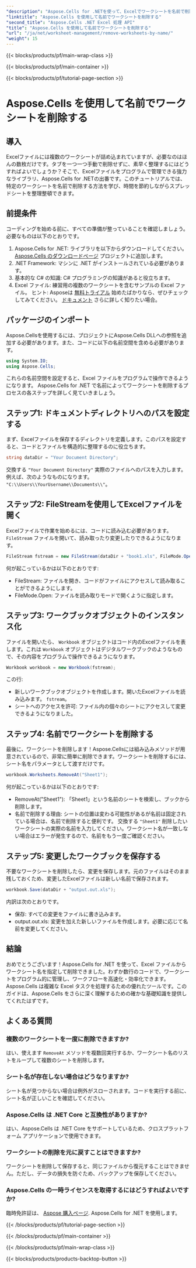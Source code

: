 ```yaml
---
"description": "Aspose.Cells for .NETを使って、Excelでワークシートを名前で削除する手順をマスターしましょう。初心者にも分かりやすいこの詳細なガイドに従って、作業を効率化しましょう。"
"linktitle": "Aspose.Cells を使用して名前でワークシートを削除する"
"second_title": "Aspose.Cells .NET Excel 処理 API"
"title": "Aspose.Cells を使用して名前でワークシートを削除する"
"url": "/ja/net/worksheet-management/remove-worksheets-by-name/"
"weight": 15
---
```


{{< blocks/products/pf/main-wrap-class >}}

{{< blocks/products/pf/main-container >}}

{{< blocks/products/pf/tutorial-page-section >}}

# Aspose.Cells を使用して名前でワークシートを削除する

## 導入
Excelファイルには複数のワークシートが詰め込まれていますが、必要なのはほんの数枚だけです。タブを一つ一つ手動で削除せずに、素早く整理するにはどうすればよいでしょうか？そこで、Excelファイルをプログラムで管理できる強力なライブラリ、Aspose.Cells for .NETの出番です。このチュートリアルでは、特定のワークシートを名前で削除する方法を学び、時間を節約しながらスプレッドシートを整理整頓できます。
## 前提条件
コーディングを始める前に、すべての準備が整っていることを確認しましょう。必要なものは以下のとおりです。
1. Aspose.Cells for .NET: ライブラリを以下からダウンロードしてください。 [Aspose.Cells のダウンロードページ](https://releases.aspose.com/cells/net/) プロジェクトに追加します。
2. .NET Framework: マシンに .NET がインストールされている必要があります。
3. 基本的な C# の知識: C# プログラミングの知識があると役立ちます。
4. Excel ファイル: 練習用の複数のワークシートを含むサンプルの Excel ファイル。
ヒント: Asposeは [無料トライアル](https://releases.aspose.com/) 始めたばかりなら、ぜひチェックしてみてください。 [ドキュメント](https://reference.aspose.com/cells/net/) さらに詳しく知りたい場合。
## パッケージのインポート
Aspose.Cellsを使用するには、プロジェクトにAspose.Cells DLLへの参照を追加する必要があります。また、コードに以下の名前空間を含める必要があります。
```csharp
using System.IO;
using Aspose.Cells;
```
これらの名前空間を設定すると、Excel ファイルをプログラムで操作できるようになります。
Aspose.Cells for .NET で名前によってワークシートを削除するプロセスの各ステップを詳しく見ていきましょう。
## ステップ1: ドキュメントディレクトリへのパスを設定する
まず、Excelファイルを保存するディレクトリを定義します。このパスを設定すると、コードとファイルを構造的に整理するのに役立ちます。 
```csharp
string dataDir = "Your Document Directory";
```
交換する `"Your Document Directory"` 実際のファイルへのパスを入力します。例えば、次のようなものになります。 `"C:\\Users\\YourUsername\\Documents\\"`。
## ステップ2: FileStreamを使用してExcelファイルを開く
Excelファイルで作業を始めるには、コードに読み込む必要があります。 `FileStream` ファイルを開いて、読み取ったり変更したりできるようになります。
```csharp
FileStream fstream = new FileStream(dataDir + "book1.xls", FileMode.Open);
```
何が起こっているかは以下のとおりです:
- FileStream: ファイルを開き、コードがファイルにアクセスして読み取ることができるようにします。
- FileMode.Open: ファイルを読み取りモードで開くように指定します。
## ステップ3: ワークブックオブジェクトのインスタンス化
ファイルを開いたら、 `Workbook` オブジェクトはコード内のExcelファイルを表します。これは `Workbook` オブジェクトはデジタルワークブックのようなもので、その内容をプログラムで操作できるようになります。
```csharp
Workbook workbook = new Workbook(fstream);
```
この行:
- 新しいワークブックオブジェクトを作成します。開いたExcelファイルを読み込みます。 `fstream`。
- シートへのアクセスを許可: ファイル内の個々のシートにアクセスして変更できるようになりました。
## ステップ4: 名前でワークシートを削除する
最後に、ワークシートを削除します！Aspose.Cellsには組み込みメソッドが用意されているので、非常に簡単に削除できます。ワークシートを削除するには、シート名をパラメータとして渡すだけです。
```csharp
workbook.Worksheets.RemoveAt("Sheet1");
```
何が起こっているかは以下のとおりです:
- RemoveAt("Sheet1"): 「Sheet1」という名前のシートを検索し、ブックから削除します。
- 名前で削除する理由: シートの位置は変わる可能性があるが名前は固定されている場合は、名前で削除すると便利です。
交換する `"Sheet1"` 削除したいワークシートの実際の名前を入力してください。ワークシート名が一致しない場合はエラーが発生するので、名前をもう一度ご確認ください。
## ステップ5: 変更したワークブックを保存する
不要なワークシートを削除したら、変更を保存します。元のファイルはそのまま残しておくため、変更したExcelファイルは新しい名前で保存されます。
```csharp
workbook.Save(dataDir + "output.out.xls");
```
内訳は次のとおりです。
- 保存: すべての変更をファイルに書き込みます。
- output.out.xls: 変更を加えた新しいファイルを作成します。必要に応じて名前を変更してください。
## 結論
おめでとうございます！Aspose.Cells for .NET を使って、Excel ファイルからワークシート名を指定して削除できました。わずか数行のコードで、ワークシートをプログラム的に管理し、ワークフローを高速化・効率化できます。Aspose.Cells は複雑な Excel タスクを処理するための優れたツールです。このガイドは、Aspose.Cells をさらに深く理解するための確かな基礎知識を提供してくれたはずです。
## よくある質問
### 複数のワークシートを一度に削除できますか?
はい、使えます `RemoveAt` メソッドを複数回実行するか、ワークシート名のリストをループして複数のシートを削除します。
### シート名が存在しない場合はどうなりますか?
シート名が見つからない場合は例外がスローされます。コードを実行する前に、シート名が正しいことを確認してください。
### Aspose.Cells は .NET Core と互換性がありますか?
はい、Aspose.Cells は .NET Core をサポートしているため、クロスプラットフォーム アプリケーションで使用できます。
### ワークシートの削除を元に戻すことはできますか?
ワークシートを削除して保存すると、同じファイルから復元することはできません。ただし、データの損失を防ぐため、バックアップを保存してください。
### Aspose.Cells の一時ライセンスを取得するにはどうすればよいですか?
臨時免許証は、 [Aspose 購入ページ](https://purchase。aspose.com/temporary-license/).
Aspose.Cells for .NET を使用します。

{{< /blocks/products/pf/tutorial-page-section >}}

{{< /blocks/products/pf/main-container >}}

{{< /blocks/products/pf/main-wrap-class >}}

{{< blocks/products/products-backtop-button >}}